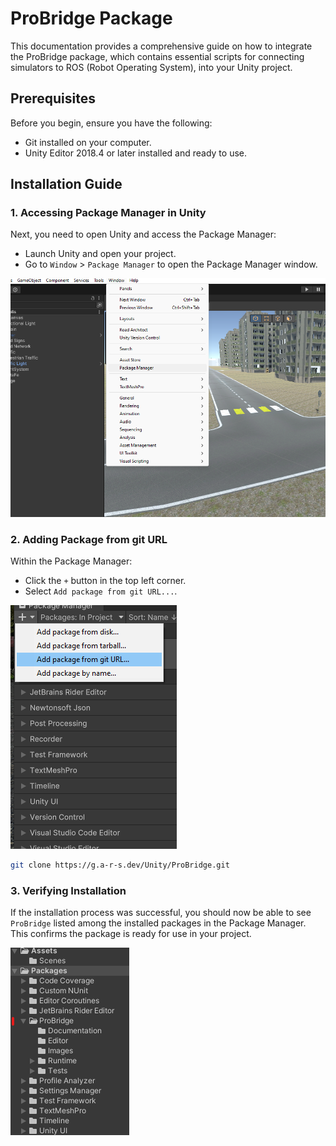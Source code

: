 # ProBridge Package

This documentation provides a comprehensive guide on how to integrate the ProBridge package, which contains essential scripts for connecting simulators to ROS (Robot Operating System), into your Unity project.

## Prerequisites

Before you begin, ensure you have the following:

- Git installed on your computer.
- Unity Editor 2018.4 or later installed and ready to use.

## Installation Guide

### 1. Accessing Package Manager in Unity

Next, you need to open Unity and access the Package Manager:

- Launch Unity and open your project.
- Go to `Window` > `Package Manager` to open the Package Manager window.

![Package Manager Guide](Images/pm.png "Guide to Access Package Manager in Unity")

### 2. Adding Package from git URL

Within the Package Manager:

- Click the `+` button in the top left corner.
- Select `Add package from git URL...`.

![Package Manager Add](Images/pm_add.png "Add package from git URL")

```bash
git clone https://g.a-r-s.dev/Unity/ProBridge.git
```

### 3. Verifying Installation

If the installation process was successful, you should now be able to see `ProBridge` listed among the installed packages in the Package Manager. This confirms the package is ready for use in your project.

![Package Folder](Images/packages_folder.png "Navigating to the ProBridge Package")